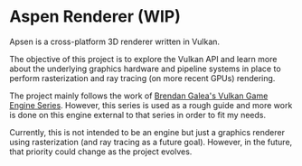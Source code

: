 # Aspen Renderer (WIP)

Apsen is a cross-platform 3D renderer written in Vulkan.

The objective of this project is to explore the Vulkan API and learn more about the underlying graphics hardware and pipeline systems in place to perform rasterization and ray tracing (on more recent GPUs) rendering.

The project mainly follows the work of [Brendan Galea's Vulkan Game Engine Series](https://www.youtube.com/watch?v=Y9U9IE0gVHA&list=PL8327DO66nu9qYVKLDmdLW_84-yE4auCR). However, this series is used as a rough guide and more work is done on this engine external to that series in order to fit my needs.

Currently, this is not intended to be an engine but just a graphics renderer using rasterization (and ray tracing as a future goal). However, in the future, that priority could change as the project evolves.
